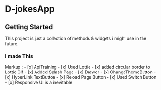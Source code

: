 # D-jokesApp

## Getting Started

This project is just a collection of methods & widgets i might use in the future.

### I made This 
 Markup : - [x]  ApiTraining
          - [x]  Used Lottie
               - [x]  added circular border to Lottie Gif
          - [x]  Added Splash Page
          - [x]  Drawer 
              - [x] ChangeThemeButton
              - [x]  HyperLink TextButton
          -  [x] Reload Page Button
          - [x]  Used Switch Button
          - [x]  Responsive UI is a inevitable
          


